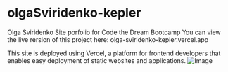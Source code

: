 # olgaSviridenko-kepler
Olga Sviridenko Site porfolio for Code the Dream Bootcamp
You can view the live rersion of this project 
here: olga-sviridenko-kepler.vercel.app

This site is deployed using Vercel, a platform for frontend developers that enables easy deployment of static websites and applications.
![Image](https://github.com/user-attachments/assets/7d8d8c91-a208-42b6-9d8a-8fb6d830ef8f)
